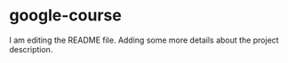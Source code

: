 

# google-course
I am editing the README file. Adding some more details about the project description.

